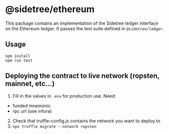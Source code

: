 # @sidetree/ethereum

This package contains an implementation of the Sidetree ledger interface on the Ethereum ledger. It passes the test suite defined in `@sidetree/ledger`.

## Usage

```
npm install
npm run test
```

## Deploying the contract to live network (ropsten, mainnet, etc...)

1) Fill in the values in `.env` for production use. Need:
  - funded mnemonic
  - rpc url (use infura)
2) Check that truffle-config.js contains the network you want to deploy to
3) `npx truffle migrate --network ropsten`
